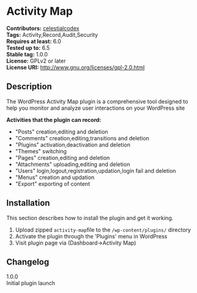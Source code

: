 <h1>Activity Map</h1> 

 **Contributors:** [celestialcodex](https://github.com/celestialcodex) <br>
 **Tags:** Activity,Record,Audit,Security <br>
 **Requires at least:** 6.0 <br>
 **Tested up to:** 6.5 <br>
 **Stable tag:** 1.0.0 <br>
 **License:** GPLv2 or later <br>
 **License URI:** http://www.gnu.org/licenses/gpl-2.0.html <br>


<h2>Description</h2>

The WordPress Activity Map plugin is a comprehensive tool designed to help you monitor and analyze user interactions on your WordPress site

**Activities that the plugin can record:**
*   "Posts" creation,editing and deletion
*   "Comments" creation,editing,transitions and deletion
*   "Plugins" activation,deactivation and deletion
*   "Themes" switching
*   "Pages" creation,editing and deletion
*   "Attachments" uploading,editing and deletion
*   "Users" login,logout,registration,updation,login fail and deletion
*   "Menus" creation and updation
*   "Export" exporting of content

<h2>Installation</h2>

This section describes how to install the plugin and get it working.

1. Upload zipped `activity-map`file to the `/wp-content/plugins/` directory
2. Activate the plugin through the 'Plugins' menu in WordPress
3. Visit plugin page via (Dashboard->Activity Map)

<h2>Changelog</h2>
 1.0.0 <br>
   Initial plugin launch